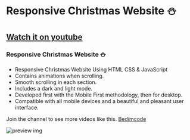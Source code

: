 # Responsive Christmas Website ⛄️
## [Watch it on youtube](https://youtu.be/HrZSQpxfIxw)
### Responsive Christmas Website ⛄️

- Responsive Christmas Website Using HTML CSS & JavaScript
- Contains animations when scrolling.
- Smooth scrolling in each section.
- Includes a dark and light mode.
- Developed first with the Mobile First methodology, then for desktop.
- Compatible with all mobile devices and a beautiful and pleasant user interface.

Join the channel to see more videos like this. [Bedimcode](https://www.youtube.com/c/Bedimcode)

![preview img](/preview.png)
